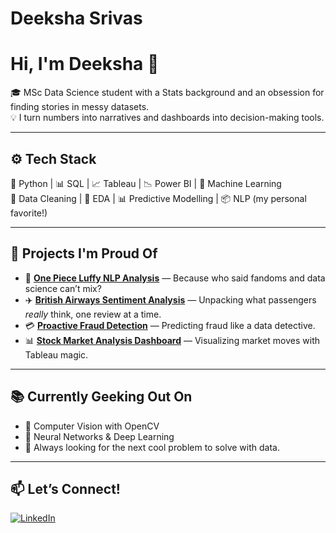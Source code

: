 # Deeksha Srivas
# Hi, I'm Deeksha 👋

🎓 MSc Data Science student with a Stats background and an obsession for finding stories in messy datasets.  
💡 I turn numbers into narratives and dashboards into decision-making tools.

---

## ⚙️ Tech Stack  
🐍 Python | 📊 SQL | 📈 Tableau | 📉 Power BI | 🧠 Machine Learning  
🧹 Data Cleaning | 📖 EDA | 📊 Predictive Modelling | 📦 NLP (my personal favorite!)

---

## 🚀 Projects I'm Proud Of  
- 📝 [**One Piece Luffy NLP Analysis**](link_to_repo) — Because who said fandoms and data science can’t mix?
- ✈️ [**British Airways Sentiment Analysis**](link_to_repo) — Unpacking what passengers *really* think, one review at a time.
- 💳 [**Proactive Fraud Detection**](link_to_repo) — Predicting fraud like a data detective.
- 📊 [**Stock Market Analysis Dashboard**](link_to_repo) — Visualizing market moves with Tableau magic.

---

## 📚 Currently Geeking Out On  
- 📸 Computer Vision with OpenCV  
- 🤖 Neural Networks & Deep Learning  
- 🌱 Always looking for the next cool problem to solve with data.

---

## 📫 Let’s Connect!  
[![LinkedIn](https://img.shields.io/badge/LinkedIn-blue?logo=linkedin)](http://www.linkedin.com/in/deeksha-srivas)
